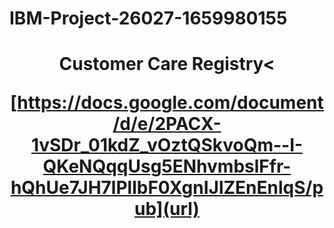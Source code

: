 # IBM-Project-26027-1659980155
<h1><center>Customer Care Registry<

[https://docs.google.com/document/d/e/2PACX-1vSDr_01kdZ_vOztQSkvoQm--I-QKeNQqqUsg5ENhvmbslFfr-hQhUe7JH7lPllbF0XgnIJlZEnEnlqS/pub](url)


